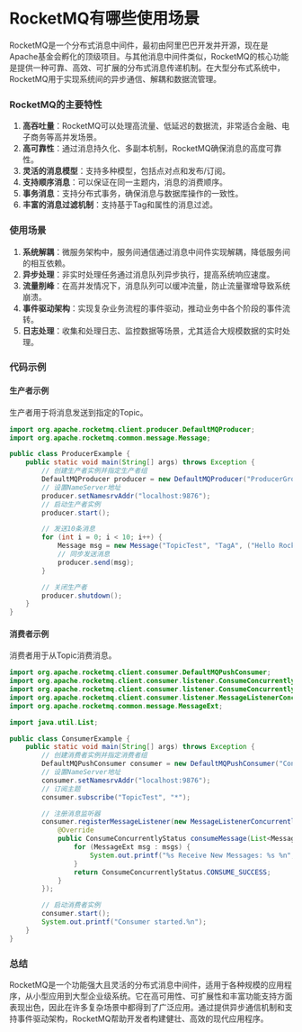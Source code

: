 # RocketMQ有哪些使用场景

<font style="color:rgba(0, 0, 0, 0.82);">RocketMQ是一个分布式消息中间件，最初由阿里巴巴开发并开源，现在是Apache基金会孵化的顶级项目。与其他消息中间件类似，RocketMQ的核心功能是提供一种可靠、高效、可扩展的分布式消息传递机制。在大型分布式系统中，RocketMQ用于实现系统间的异步通信、解耦和数据流管理。</font>

### <font style="color:rgba(0, 0, 0, 0.82);">RocketMQ的主要特性</font>

1. **<font style="color:rgba(0, 0, 0, 0.82);">高吞吐量</font>**<font style="color:rgba(0, 0, 0, 0.82);">：RocketMQ可以处理高流量、低延迟的数据流，非常适合金融、电子商务等高并发场景。</font>
2. **<font style="color:rgba(0, 0, 0, 0.82);">高可靠性</font>**<font style="color:rgba(0, 0, 0, 0.82);">：通过消息持久化、多副本机制，RocketMQ确保消息的高度可靠性。</font>
3. **<font style="color:rgba(0, 0, 0, 0.82);">灵活的消息模型</font>**<font style="color:rgba(0, 0, 0, 0.82);">：支持多种模型，包括点对点和发布/订阅。</font>
4. **<font style="color:rgba(0, 0, 0, 0.82);">支持顺序消息</font>**<font style="color:rgba(0, 0, 0, 0.82);">：可以保证在同一主题内，消息的消费顺序。</font>
5. **<font style="color:rgba(0, 0, 0, 0.82);">事务消息</font>**<font style="color:rgba(0, 0, 0, 0.82);">：支持分布式事务，确保消息与数据库操作的一致性。</font>
6. **<font style="color:rgba(0, 0, 0, 0.82);">丰富的消息过滤机制</font>**<font style="color:rgba(0, 0, 0, 0.82);">：支持基于Tag和属性的消息过滤。</font>

### <font style="color:rgba(0, 0, 0, 0.82);">使用场景</font>

1. **<font style="color:rgba(0, 0, 0, 0.82);">系统解耦</font>**<font style="color:rgba(0, 0, 0, 0.82);">：微服务架构中，服务间通信通过消息中间件实现解耦，降低服务间的相互依赖。</font>
2. **<font style="color:rgba(0, 0, 0, 0.82);">异步处理</font>**<font style="color:rgba(0, 0, 0, 0.82);">：非实时处理任务通过消息队列异步执行，提高系统响应速度。</font>
3. **<font style="color:rgba(0, 0, 0, 0.82);">流量削峰</font>**<font style="color:rgba(0, 0, 0, 0.82);">：在高并发情况下，消息队列可以缓冲流量，防止流量骤增导致系统崩溃。</font>
4. **<font style="color:rgba(0, 0, 0, 0.82);">事件驱动架构</font>**<font style="color:rgba(0, 0, 0, 0.82);">：实现复杂业务流程的事件驱动，推动业务中各个阶段的事件流转。</font>
5. **<font style="color:rgba(0, 0, 0, 0.82);">日志处理</font>**<font style="color:rgba(0, 0, 0, 0.82);">：收集和处理日志、监控数据等场景，尤其适合大规模数据的实时处理。</font>

### <font style="color:rgba(0, 0, 0, 0.82);">代码示例</font>

#### <font style="color:rgba(0, 0, 0, 0.82);">生产者示例</font>

<font style="color:rgba(0, 0, 0, 0.82);">生产者用于将消息发送到指定的Topic。</font>

```java
import org.apache.rocketmq.client.producer.DefaultMQProducer;  
import org.apache.rocketmq.common.message.Message;  

public class ProducerExample {  
    public static void main(String[] args) throws Exception {  
        // 创建生产者实例并指定生产者组  
        DefaultMQProducer producer = new DefaultMQProducer("ProducerGroupName");  
        // 设置NameServer地址  
        producer.setNamesrvAddr("localhost:9876");  
        // 启动生产者实例  
        producer.start();  

        // 发送10条消息  
        for (int i = 0; i < 10; i++) {  
            Message msg = new Message("TopicTest", "TagA", ("Hello RocketMQ " + i).getBytes());  
            // 同步发送消息  
            producer.send(msg);  
        }  

        // 关闭生产者  
        producer.shutdown();  
    }  
}
```

#### <font style="color:rgba(0, 0, 0, 0.82);">消费者示例</font>

<font style="color:rgba(0, 0, 0, 0.82);">消费者用于从Topic消费消息。</font>

```java
import org.apache.rocketmq.client.consumer.DefaultMQPushConsumer;  
import org.apache.rocketmq.client.consumer.listener.ConsumeConcurrentlyContext;  
import org.apache.rocketmq.client.consumer.listener.ConsumeConcurrentlyStatus;  
import org.apache.rocketmq.client.consumer.listener.MessageListenerConcurrently;  
import org.apache.rocketmq.common.message.MessageExt;  

import java.util.List;  

public class ConsumerExample {  
    public static void main(String[] args) throws Exception {  
        // 创建消费者实例并指定消费者组  
        DefaultMQPushConsumer consumer = new DefaultMQPushConsumer("ConsumerGroupName");  
        // 设置NameServer地址  
        consumer.setNamesrvAddr("localhost:9876");  
        // 订阅主题  
        consumer.subscribe("TopicTest", "*");  

        // 注册消息监听器  
        consumer.registerMessageListener(new MessageListenerConcurrently() {  
            @Override  
            public ConsumeConcurrentlyStatus consumeMessage(List<MessageExt> msgs, ConsumeConcurrentlyContext context) {  
                for (MessageExt msg : msgs) {  
                    System.out.printf("%s Receive New Messages: %s %n", Thread.currentThread().getName(), new String(msg.getBody()));  
                }  
                return ConsumeConcurrentlyStatus.CONSUME_SUCCESS;  
            }  
        });  

        // 启动消费者实例  
        consumer.start();  
        System.out.printf("Consumer started.%n");  
    }  
}
```

### <font style="color:rgba(0, 0, 0, 0.82);">总结</font>

<font style="color:rgba(0, 0, 0, 0.82);">RocketMQ是一个功能强大且灵活的分布式消息中间件，适用于各种规模的应用程序，从小型应用到大型企业级系统。它在高可用性、可扩展性和丰富功能支持方面表现出色，因此在许多复杂场景中都得到了广泛应用。通过提供异步通信机制和支持事件驱动架构，RocketMQ帮助开发者构建健壮、高效的现代应用程序。</font>
